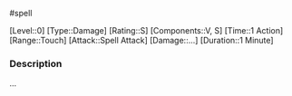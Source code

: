 #spell

[Level::0]
[Type::Damage]
[Rating::S]
[Components::V, S]
[Time::1 Action]
[Range::Touch]
[Attack::Spell Attack]
[Damage::...]
[Duration::1 Minute]
### Description
...